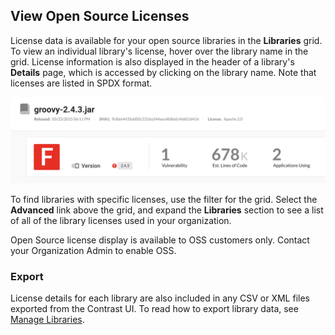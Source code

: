 <!--
title: "Open Source Licenses"
description: "View open source licenses in the UI"
tags: "user open source licenses vulnerabilities sca"
-->


<!-- ## License Libraries 
How do you provision licenses if you've paid for them? Like normal licenses in Org Settings? -->

## View Open Source Licenses

License data is available for your open source libraries in the **Libraries** grid. To view an individual library's license, hover over the library name in the grid. License information is also displayed in the header of a library's **Details** page, which is accessed by clicking on the library name. Note that licenses are listed in SPDX format.

<a href="assets/images/Library-license-details-metatdata.png" rel="lightbox" title="View library license information in the Details page"><img class="thumbnail" src="assets/images/Library-license-details-metatdata.png"/></a>

To find libraries with specific licenses, use the filter for the grid. Select the **Advanced** link above the grid, and expand the **Libraries** section to see a list of all of the library licenses used in your organization. 

Open Source license display is available to OSS customers only. Contact your Organization Admin to enable OSS.

### Export

License details for each library are also included in any CSV or XML files exported from the Contrast UI. To read how to export library data, see [Manage Libraries](user-libraries.html#manage-lib). 



 
